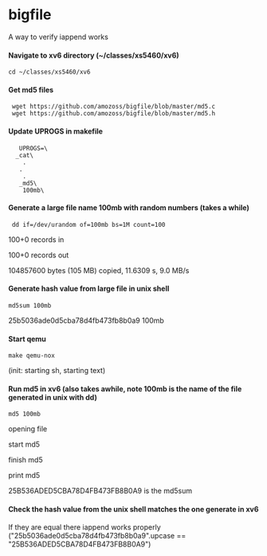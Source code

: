 bigfile
=======

A way to verify iappend works
#### Navigate to xv6 directory (~/classes/xs5460/xv6) 
    cd ~/classes/xs5460/xv6
    
#### Get md5 files
     wget https://github.com/amozoss/bigfile/blob/master/md5.c
     wget https://github.com/amozoss/bigfile/blob/master/md5.h

#### Update UPROGS in makefile
       UPROGS=\
      _cat\
        .
       .
        .
       _md5\
        100mb\


#### Generate a large file name 100mb with random numbers (takes a while)
     dd if=/dev/urandom of=100mb bs=1M count=100
      
100+0 records in

100+0 records out

104857600 bytes (105 MB) copied, 11.6309 s, 9.0 MB/s


#### Generate hash value from large file in unix shell
    md5sum 100mb
    
 25b5036ade0d5cba78d4fb473fb8b0a9  100mb 
      
#### Start qemu
    make qemu-nox

(init: starting sh, starting text)
#### Run md5 in xv6 (also takes awhile, note 100mb is the name of the file generated in unix with dd)
    md5 100mb
        
 opening file
 
 start md5
 
 finish md5
 
 print md5
 
 25B536ADED5CBA78D4FB473FB8B0A9 is the md5sum

#### Check the hash value from the unix shell matches the one generate in xv6
If they are equal there iappend works properly 
("25b5036ade0d5cba78d4fb473fb8b0a9".upcase == "25B536ADED5CBA78D4FB473FB8B0A9")
